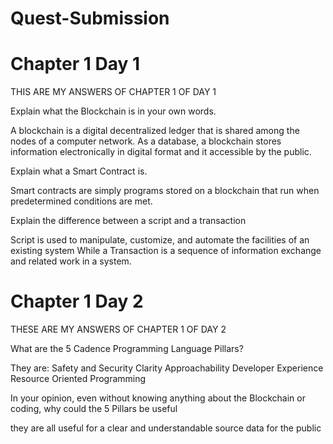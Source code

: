 # Quest-Submission

# Chapter 1 Day 1

THIS ARE MY ANSWERS OF CHAPTER 1 OF DAY 1

Explain what the Blockchain is in your own words.

A blockchain is a digital decentralized ledger that is shared among the nodes of a computer network. As a database, a blockchain stores information electronically in digital format and it accessible by the public.

Explain what a Smart Contract is.

Smart contracts are simply programs stored on a blockchain that run when predetermined conditions are met. 

Explain the difference between a script and a transaction

 Script is used to manipulate, customize, and automate the facilities of an existing system While  a Transaction is a sequence of information exchange and related work in a system.

# Chapter 1 Day 2

THESE ARE MY ANSWERS OF CHAPTER 1  OF DAY 2

What are the 5 Cadence Programming Language Pillars?

They are:
Safety and Security
Clarity
Approachability
Developer Experience
Resource Oriented Programming

In your opinion, even without knowing anything about the Blockchain or coding, why could the 5 Pillars be useful

they are all useful for a clear and understandable source data for the public
